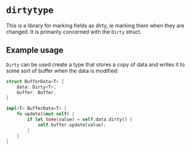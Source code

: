# `dirtytype`

This is a library for marking fields as dirty, ie marking them when they are changed. It is primarily concerned with the `Dirty` struct.

## Example usage

`Dirty` can be used create a type that stores a copy of data and writes it to some sort of buffer when the data is modified:

```rust
struct BufferData<T> {
    data: Dirty<T>,
    buffer: Buffer,
}

impl<T> BufferData<T> {
    fn update(&mut self) {
        if let Some(value) = self.data.dirty() {
            self.buffer.update(value);
        }
    }
}
```

